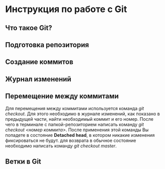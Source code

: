 # Инструкция по работе с Git

## Что такое Git?

## Подготовка репозитория

## Создание коммитов

## Журнал изменений

## Перемещение между коммитами
Для перемещения между коммитами используется команда *git checkout*. Для этого необходимо в журнале изменений, как показано в предыдущей части, найти необходимый коммит и его номер. После чего в терминале с папкой-репозиторием написать команду *git checkout <номер коммита>*. После применения этой команды Вы попадете в состояние **Detached head**, в котором никакие изменения фиксироваться не будут. для возврата в обычное состояние необходимо написать команду *git checkout master*.


## Ветки в Git